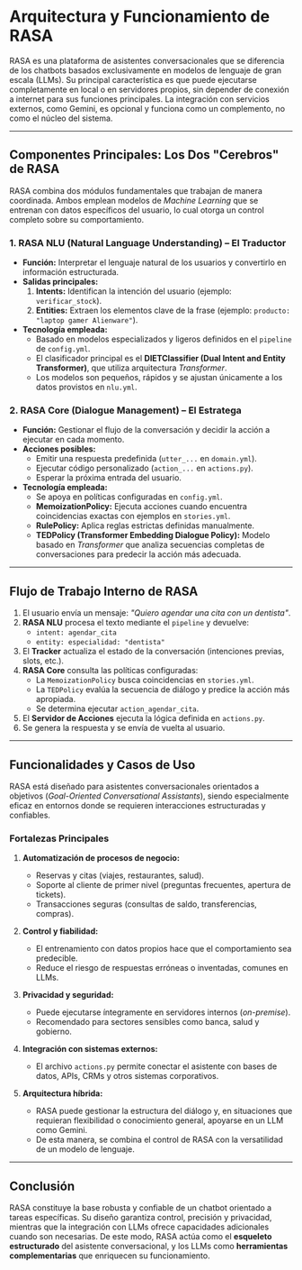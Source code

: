 # Arquitectura y Funcionamiento de RASA

RASA es una plataforma de asistentes conversacionales que se diferencia de los chatbots basados exclusivamente en modelos de lenguaje de gran escala (LLMs). Su principal característica es que puede ejecutarse completamente en local o en servidores propios, sin depender de conexión a internet para sus funciones principales. La integración con servicios externos, como Gemini, es opcional y funciona como un complemento, no como el núcleo del sistema.

---

## Componentes Principales: Los Dos "Cerebros" de RASA

RASA combina dos módulos fundamentales que trabajan de manera coordinada. Ambos emplean modelos de *Machine Learning* que se entrenan con datos específicos del usuario, lo cual otorga un control completo sobre su comportamiento.

### 1. RASA NLU (Natural Language Understanding) – El Traductor

- **Función:** Interpretar el lenguaje natural de los usuarios y convertirlo en información estructurada.  
- **Salidas principales:**
  1. **Intents:** Identifican la intención del usuario (ejemplo: `verificar_stock`).  
  2. **Entities:** Extraen los elementos clave de la frase (ejemplo: `producto: "laptop gamer Alienware"`).  
- **Tecnología empleada:**  
  - Basado en modelos especializados y ligeros definidos en el `pipeline` de `config.yml`.  
  - El clasificador principal es el **DIETClassifier (Dual Intent and Entity Transformer)**, que utiliza arquitectura *Transformer*.  
  - Los modelos son pequeños, rápidos y se ajustan únicamente a los datos provistos en `nlu.yml`.  

### 2. RASA Core (Dialogue Management) – El Estratega

- **Función:** Gestionar el flujo de la conversación y decidir la acción a ejecutar en cada momento.  
- **Acciones posibles:**  
  - Emitir una respuesta predefinida (`utter_...` en `domain.yml`).  
  - Ejecutar código personalizado (`action_...` en `actions.py`).  
  - Esperar la próxima entrada del usuario.  
- **Tecnología empleada:**  
  - Se apoya en políticas configuradas en `config.yml`.  
  - **MemoizationPolicy:** Ejecuta acciones cuando encuentra coincidencias exactas con ejemplos en `stories.yml`.  
  - **RulePolicy:** Aplica reglas estrictas definidas manualmente.  
  - **TEDPolicy (Transformer Embedding Dialogue Policy):** Modelo basado en *Transformer* que analiza secuencias completas de conversaciones para predecir la acción más adecuada.  

---

## Flujo de Trabajo Interno de RASA

1. El usuario envía un mensaje: *"Quiero agendar una cita con un dentista"*.  
2. **RASA NLU** procesa el texto mediante el `pipeline` y devuelve:  
   - `intent: agendar_cita`  
   - `entity: especialidad: "dentista"`  
3. El **Tracker** actualiza el estado de la conversación (intenciones previas, slots, etc.).  
4. **RASA Core** consulta las políticas configuradas:  
   - La `MemoizationPolicy` busca coincidencias en `stories.yml`.  
   - La `TEDPolicy` evalúa la secuencia de diálogo y predice la acción más apropiada.  
   - Se determina ejecutar `action_agendar_cita`.  
5. El **Servidor de Acciones** ejecuta la lógica definida en `actions.py`.  
6. Se genera la respuesta y se envía de vuelta al usuario.  

---

## Funcionalidades y Casos de Uso

RASA está diseñado para asistentes conversacionales orientados a objetivos (*Goal-Oriented Conversational Assistants*), siendo especialmente eficaz en entornos donde se requieren interacciones estructuradas y confiables.

### Fortalezas Principales

1. **Automatización de procesos de negocio:**  
   - Reservas y citas (viajes, restaurantes, salud).  
   - Soporte al cliente de primer nivel (preguntas frecuentes, apertura de tickets).  
   - Transacciones seguras (consultas de saldo, transferencias, compras).  

2. **Control y fiabilidad:**  
   - El entrenamiento con datos propios hace que el comportamiento sea predecible.  
   - Reduce el riesgo de respuestas erróneas o inventadas, comunes en LLMs.  

3. **Privacidad y seguridad:**  
   - Puede ejecutarse íntegramente en servidores internos (*on-premise*).  
   - Recomendado para sectores sensibles como banca, salud y gobierno.  

4. **Integración con sistemas externos:**  
   - El archivo `actions.py` permite conectar el asistente con bases de datos, APIs, CRMs y otros sistemas corporativos.  

5. **Arquitectura híbrida:**  
   - RASA puede gestionar la estructura del diálogo y, en situaciones que requieran flexibilidad o conocimiento general, apoyarse en un LLM como Gemini.  
   - De esta manera, se combina el control de RASA con la versatilidad de un modelo de lenguaje.  

---

## Conclusión

RASA constituye la base robusta y confiable de un chatbot orientado a tareas específicas. Su diseño garantiza control, precisión y privacidad, mientras que la integración con LLMs ofrece capacidades adicionales cuando son necesarias. De este modo, RASA actúa como el **esqueleto estructurado** del asistente conversacional, y los LLMs como **herramientas complementarias** que enriquecen su funcionamiento.
